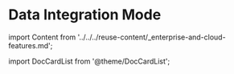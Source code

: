 # Data Integration Mode
import Content from '../../../reuse-content/_enterprise-and-cloud-features.md';

<Content1 />

import DocCardList from '@theme/DocCardList';

<DocCardList />